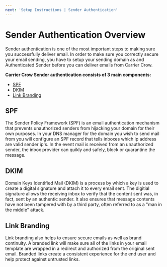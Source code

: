 ```yaml
---
next: 'Setup Instructions | Sender Authentication'
---
```

# Sender Authentication Overview

Sender authentication is one of the most important steps to making sure you successfully deliver email. In order to make sure you correctly secure your email sending, you have to setup your sending domain as and Authenticated Sender before you can deliver emails from Carrier Crow.

**Carrier Crow Sender authentication consists of 3 main components:**
- [SPF](#spf)
- [DKIM](#dkim)
- [Link Branding](#link-branding)

## SPF

The Sender Policy Framework (SPF) is an email authentication mechanism that prevents unauthorized senders from hijacking your domain for their own purposes. In your DNS manager for the domain you wish to send mail from you will configure an SPF record that tells inboxes which ip address are valid sender ip's. In the event mail is received from an unauthorized sender, the inbox provider can quikly and safely, block or quarantine the message.

## DKIM

Domain Keys Identified Mail (DKIM) is a process by which a key is used to create a digital signature and attach it to every email sent. The digitial signature allows the receiving inbox to verify that the content sent was, in fact, sent by an authentic sender. It also ensures that message contents have not been tampered with by a third party, often referred to as a "man in the middle" attack.

## Link Branding

Link branding also helps to ensure secure emails as well as brand continuity. A branded link will make sure all of the links in your email template are wrapped in a redirect and authorized from the original sent email. Branded links create a consistent experience for the end user and help protect against untrusted links.
